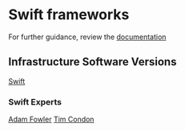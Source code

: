 # Swift frameworks

For further guidance, review the [documentation](https://frameworkbenchmarks.readthedocs.org/en/latest/)

## Infrastructure Software Versions

[Swift](https://swift.org)

### Swift Experts

[Adam Fowler](https://github.com/adam-fowler)
[Tim Condon](https://github.com/0xTim)
